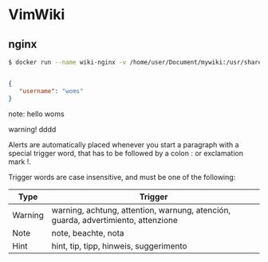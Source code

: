 # VimWiki

## nginx

```bash
$ docker run --name wiki-nginx -v /home/user/Document/mywiki:/usr/share/nginx/html -d -p 80:80 --restart=always nginx
```



```json

{
   "username": "woms"
}
```


note: hello woms


warning! dddd


Alerts are automatically placed whenever you start a paragraph with a special trigger word, that has to be followed by a colon : or exclamation mark !.

Trigger words are case insensitive, and must be one of the following:

| Type    | Trigger                                                                           |
| -----   | -------                                                                           |
| Warning | warning, achtung, attention, warnung, atención, guarda, advertimiento, attenzione |
| Note    | note, beachte, nota                                                               |
| Hint    | hint, tip, tipp, hinweis, suggerimento                                            |




























